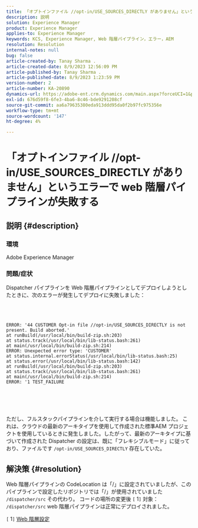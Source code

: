 ```yaml
---
title: 「オプトインファイル //opt-in/USE_SOURCES_DIRECTLY がありません」というエラーで web 階層パイプラインが失敗する
description: 説明
solution: Experience Manager
product: Experience Manager
applies-to: Experience Manager
keywords: KCS, Experience Manager, Web 階層パイプライン，エラー，AEM
resolution: Resolution
internal-notes: null
bug: false
article-created-by: Tanay Sharma .
article-created-date: 8/9/2023 12:56:09 PM
article-published-by: Tanay Sharma .
article-published-date: 8/9/2023 1:23:59 PM
version-number: 2
article-number: KA-20890
dynamics-url: https://adobe-ent.crm.dynamics.com/main.aspx?forceUCI=1&pagetype=entityrecord&etn=knowledgearticle&id=21e60317-b436-ee11-bdf4-6045bd006268
exl-id: 676d59f8-6fe3-4ba6-8c46-bde9291208cf
source-git-commit: aa6a79635380eda913ddd95da0f2b97fc975356e
workflow-type: tm+mt
source-wordcount: '147'
ht-degree: 4%

---
```


# 「オプトインファイル //opt-in/USE_SOURCES_DIRECTLY がありません」というエラーで web 階層パイプラインが失敗する

## 説明 {#description}


### 環境

Adobe Experience Manager



### 問題/症状

Dispatcher パイプラインを Web 階層パイプラインとしてデプロイしようとしたときに、次のエラーが発生してデプロイに失敗しました：
<br><br> <br><br>

```
ERROR: '44 CUSTOMER Opt-in file //opt-in/USE_SOURCES_DIRECTLY is not present. Build aborted.'
at runBuild(/usr/local/bin/build-zip.sh:203)
at status.track(/usr/local/bin/lib-status.bash:261)
at main(/usr/local/bin/build-zip.sh:214)
ERROR: Unexpected error type: 'CUSTOMER'
at status.internal.errorStatus(/usr/local/bin/lib-status.bash:25)
at status.error(/usr/local/bin/lib-status.bash:142)
at runBuild(/usr/local/bin/build-zip.sh:203)
at status.track(/usr/local/bin/lib-status.bash:261)
at main(/usr/local/bin/build-zip.sh:214)
ERROR: '1 TEST_FAILURE
```

<br><br> <br><br>
ただし、フルスタックパイプラインを介して実行する場合は機能しました。
これは、クラウドの最新のアーキタイプを使用して作成された標準AEM プロジェクトを使用しているときに発生しました。したがって、最新のアーキタイプに基づいて作成された Dispatcher の設定は、既に「フレキシブルモード」に従っており、ファイルです `/opt-in/USE_SOURCES_DIRECTLY` 存在していた。


## 解決策 {#resolution}


Web 階層パイプラインの CodeLocation は「/」に設定されていましたが、このパイプラインで設定したリポジトリでは「/」が使用されていました `/dispatcher/src` その代わり。
コードの場所の変更後 `[` 1`]`  対象： `/dispatcher/src` web 階層パイプラインは正常にデプロイされました。

`[` 1`]`  [Web 階層設定](https://experienceleague.adobe.com/docs/experience-manager-cloud-service/content/implementing/using-cloud-manager/cicd-pipelines/configuring-production-pipelines.html#web-tier-config)

